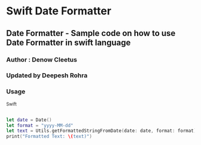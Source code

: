 # Swift Date Formatter
## Date Formatter - Sample code on how to use Date Formatter in swift language

### Author : Denow Cleetus
### Updated by Deepesh Rohra

### Usage

<sub>Swift</sub>
```swift

let date = Date()
let format = "yyyy-MM-dd"
let text = Utils.getFormattedStringFromDate(date: date, format: format)
print("Formatted Text: \(text)")

```
